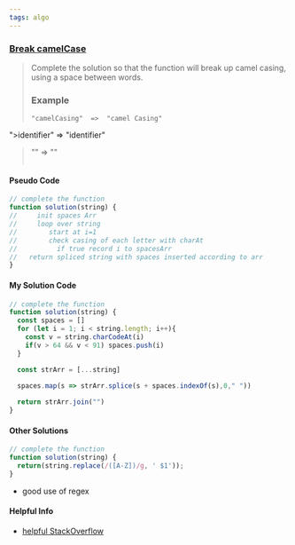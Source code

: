 ```yaml
---
tags: algo
---
```


### [Break camelCase](https://www.codewars.com/kata/5208f99aee097e6552000148/train/javascript)

> Complete the solution so that the function will break up camel casing, using a space between words.
>
>### Example
>```
>"camelCasing"  =>  "camel Casing"
">identifier"   =>  "identifier"
>""             =>  ""
>```

#### Pseudo Code
```js
// complete the function
function solution(string) {
//     init spaces Arr
//     loop over string
//        start at i=1
//        check casing of each letter with charAt
//          if true record i to spacesArr
//   return spliced string with spaces inserted according to arr
}
```

#### My Solution Code
```js
// complete the function
function solution(string) {
  const spaces = []
  for (let i = 1; i < string.length; i++){
    const v = string.charCodeAt(i)
    if(v > 64 && v < 91) spaces.push(i)
  }

  const strArr = [...string]  

  spaces.map(s => strArr.splice(s + spaces.indexOf(s),0," "))
  
  return strArr.join("")
}
```

#### Other Solutions
```js
// complete the function
function solution(string) {
  return(string.replace(/([A-Z])/g, ' $1'));
}
```
- good use of regex

#### Helpful Info
- [helpful StackOverflow](https://stackoverflow.com/questions/4434076/best-way-to-alphanumeric-check-in-javascript)